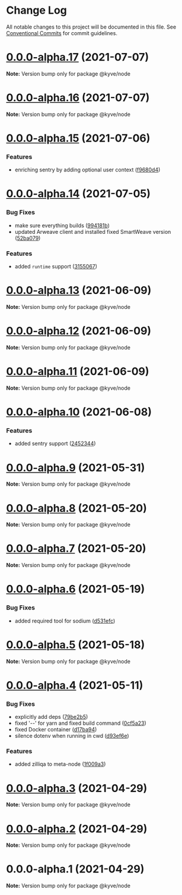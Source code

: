 # Change Log

All notable changes to this project will be documented in this file.
See [Conventional Commits](https://conventionalcommits.org) for commit guidelines.

# [0.0.0-alpha.17](https://github.com/KYVENetwork/kyve/compare/@kyve/node@0.0.0-alpha.16...@kyve/node@0.0.0-alpha.17) (2021-07-07)

**Note:** Version bump only for package @kyve/node





# [0.0.0-alpha.16](https://github.com/KYVENetwork/kyve/compare/@kyve/node@0.0.0-alpha.15...@kyve/node@0.0.0-alpha.16) (2021-07-07)

**Note:** Version bump only for package @kyve/node





# [0.0.0-alpha.15](https://github.com/KYVENetwork/kyve/compare/@kyve/node@0.0.0-alpha.14...@kyve/node@0.0.0-alpha.15) (2021-07-06)


### Features

* enriching sentry by adding optional user context ([f9680d4](https://github.com/KYVENetwork/kyve/commit/f9680d467cce07bf703b9235fd671e9cdc33fe04))





# [0.0.0-alpha.14](https://github.com/KYVENetwork/kyve/compare/@kyve/node@0.0.0-alpha.13...@kyve/node@0.0.0-alpha.14) (2021-07-05)


### Bug Fixes

* make sure everything builds ([994181b](https://github.com/KYVENetwork/kyve/commit/994181bbbc4b242c59545b29f7234f8bc0b822e4))
* updated Arweave client and installed fixed SmartWeave version ([52ba079](https://github.com/KYVENetwork/kyve/commit/52ba0796df3deceeab176e22e86face0b05bca6f))


### Features

* added `runtime` support ([3155067](https://github.com/KYVENetwork/kyve/commit/3155067d25600c15c2427ec4a760fd4a8274d288))





# [0.0.0-alpha.13](https://github.com/KYVENetwork/kyve/compare/@kyve/node@0.0.0-alpha.12...@kyve/node@0.0.0-alpha.13) (2021-06-09)

**Note:** Version bump only for package @kyve/node





# [0.0.0-alpha.12](https://github.com/KYVENetwork/kyve/compare/@kyve/node@0.0.0-alpha.11...@kyve/node@0.0.0-alpha.12) (2021-06-09)

**Note:** Version bump only for package @kyve/node





# [0.0.0-alpha.11](https://github.com/KYVENetwork/kyve/compare/@kyve/node@0.0.0-alpha.10...@kyve/node@0.0.0-alpha.11) (2021-06-09)

**Note:** Version bump only for package @kyve/node





# [0.0.0-alpha.10](https://github.com/KYVENetwork/kyve/compare/@kyve/node@0.0.0-alpha.9...@kyve/node@0.0.0-alpha.10) (2021-06-08)


### Features

* added sentry support ([2452344](https://github.com/KYVENetwork/kyve/commit/24523446ce52c53d22f944c4251ac6afa8bacf30))





# [0.0.0-alpha.9](https://github.com/KYVENetwork/kyve/compare/@kyve/node@0.0.0-alpha.8...@kyve/node@0.0.0-alpha.9) (2021-05-31)

**Note:** Version bump only for package @kyve/node





# [0.0.0-alpha.8](https://github.com/KYVENetwork/kyve/compare/@kyve/node@0.0.0-alpha.7...@kyve/node@0.0.0-alpha.8) (2021-05-20)

**Note:** Version bump only for package @kyve/node





# [0.0.0-alpha.7](https://github.com/KYVENetwork/kyve/compare/@kyve/node@0.0.0-alpha.6...@kyve/node@0.0.0-alpha.7) (2021-05-20)

**Note:** Version bump only for package @kyve/node





# [0.0.0-alpha.6](https://github.com/KYVENetwork/kyve/compare/@kyve/node@0.0.0-alpha.5...@kyve/node@0.0.0-alpha.6) (2021-05-19)


### Bug Fixes

* added required tool for sodium ([d531efc](https://github.com/KYVENetwork/kyve/commit/d531efccede62b1b93544635b362f396b0ccce35))





# [0.0.0-alpha.5](https://github.com/KYVENetwork/kyve/compare/@kyve/node@0.0.0-alpha.4...@kyve/node@0.0.0-alpha.5) (2021-05-18)

**Note:** Version bump only for package @kyve/node





# [0.0.0-alpha.4](https://github.com/KYVENetwork/kyve/compare/@kyve/node@0.0.0-alpha.3...@kyve/node@0.0.0-alpha.4) (2021-05-11)


### Bug Fixes

* explicitly add deps ([79be2b5](https://github.com/KYVENetwork/kyve/commit/79be2b57251084e36ef3716c65e302e34f59005c))
* fixed '--' for yarn and fixed build command ([0cf5a23](https://github.com/KYVENetwork/kyve/commit/0cf5a23010aebfe2d05ca3b68e1aa39569664043))
* fixed Docker container ([d17ba94](https://github.com/KYVENetwork/kyve/commit/d17ba94ccab83a4242a5d902d4e6677cfb588f9f))
* silence dotenv when running in cwd ([d93ef6e](https://github.com/KYVENetwork/kyve/commit/d93ef6edab94076ed3b0e41d46642eda5e09d4e1))


### Features

* added zilliqa to meta-node ([1f009a3](https://github.com/KYVENetwork/kyve/commit/1f009a3a2d1045bd720c3524998a6f2effa11207))





# [0.0.0-alpha.3](https://github.com/KYVENetwork/kyve/compare/@kyve/node@0.0.0-alpha.2...@kyve/node@0.0.0-alpha.3) (2021-04-29)

**Note:** Version bump only for package @kyve/node

# [0.0.0-alpha.2](https://github.com/KYVENetwork/kyve/compare/@kyve/node@0.0.0-alpha.1...@kyve/node@0.0.0-alpha.2) (2021-04-29)

**Note:** Version bump only for package @kyve/node

# 0.0.0-alpha.1 (2021-04-29)

**Note:** Version bump only for package @kyve/node
